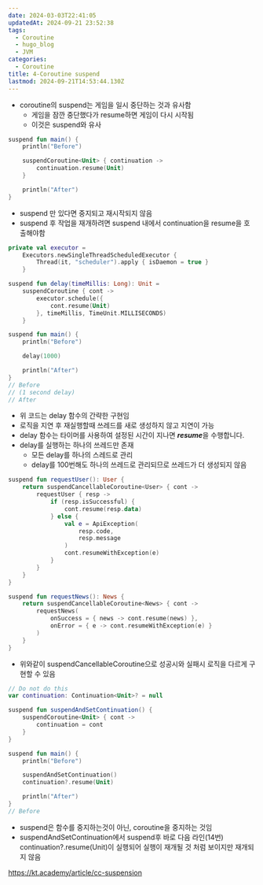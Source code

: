 ```yaml
---
date: 2024-03-03T22:41:05
updatedAt: 2024-09-21 23:52:38
tags:
  - Coroutine
  - hugo_blog
  - JVM
categories:
  - Coroutine
title: 4-Coroutine suspend
lastmod: 2024-09-21T14:53:44.130Z
---
```

* coroutine의 suspend는 게임을 일시 중단하는 것과 유사함
  * 게임을 잠깐 중단했다가 resume하면 게임이 다시 시작됨
  * 이것은 suspend와 유사

```kotlin
suspend fun main() {
    println("Before")

    suspendCoroutine<Unit> { continuation ->
        continuation.resume(Unit)
    }

    println("After")
}
```

* suspend 만 있다면 중지되고 재시작되지 않음
* suspend 후 작업을 재개하려면 suspend 내에서 continuation을 resume을 호출해야함

```kotlin
private val executor =
    Executors.newSingleThreadScheduledExecutor {
        Thread(it, "scheduler").apply { isDaemon = true }
    }

suspend fun delay(timeMillis: Long): Unit =
    suspendCoroutine { cont ->
        executor.schedule({
            cont.resume(Unit)
        }, timeMillis, TimeUnit.MILLISECONDS)
    }

suspend fun main() {
    println("Before")

    delay(1000)

    println("After")
}
// Before
// (1 second delay)
// After
```

* 위 코드는 delay 함수의 간략한 구현임
* 로직을 지연 후  재실행할때 쓰레드를 새로 생성하지 않고 지연이 가능
* delay 함수는 타이머를 사용하여 설정된 시간이 지나면 ***resume***을 수행합니다.
* delay를 실행하는 하나의 쓰레드만 존재
  * 모든 delay를 하나의 스레드로 관리
  * delay를 100번해도 하나의 쓰레드로 관리되므로 쓰레드가 더 생성되지 않음

```kotlin
suspend fun requestUser(): User {
    return suspendCancellableCoroutine<User> { cont ->
        requestUser { resp ->
            if (resp.isSuccessful) {
                cont.resume(resp.data)
            } else {
                val e = ApiException(
                    resp.code,
                    resp.message
                )
                cont.resumeWithException(e)
            }
        }
    }
}

suspend fun requestNews(): News {
    return suspendCancellableCoroutine<News> { cont ->
        requestNews(
            onSuccess = { news -> cont.resume(news) },
            onError = { e -> cont.resumeWithException(e) }
        )
    }
}
```

* 위와같이 suspendCancellableCoroutine으로 성공시와 실패시 로직을 다르게 구현할 수 있음

```kotlin
// Do not do this
var continuation: Continuation<Unit>? = null

suspend fun suspendAndSetContinuation() {
    suspendCoroutine<Unit> { cont ->
        continuation = cont
    }
}

suspend fun main() {
    println("Before")

    suspendAndSetContinuation()
    continuation?.resume(Unit)

    println("After")
}
// Before
```

* suspend은 함수를 중지하는것이 아닌, coroutine을 중지하는 것임
* suspendAndSetContinuation에서 suspend후 바로 다음 라인(14번) continuation?.resume(Unit)이 실행되어 실행이 재개될 것 처럼 보이지만 재개되지 않음

https://kt.academy/article/cc-suspension
